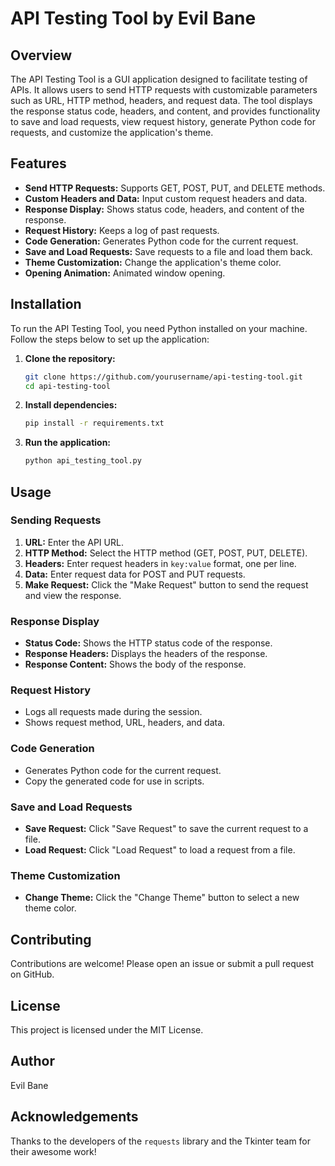# API Testing Tool by Evil Bane

## Overview

The API Testing Tool is a GUI application designed to facilitate testing of APIs. It allows users to send HTTP requests with customizable parameters such as URL, HTTP method, headers, and request data. The tool displays the response status code, headers, and content, and provides functionality to save and load requests, view request history, generate Python code for requests, and customize the application's theme.

## Features

- **Send HTTP Requests:** Supports GET, POST, PUT, and DELETE methods.
- **Custom Headers and Data:** Input custom request headers and data.
- **Response Display:** Shows status code, headers, and content of the response.
- **Request History:** Keeps a log of past requests.
- **Code Generation:** Generates Python code for the current request.
- **Save and Load Requests:** Save requests to a file and load them back.
- **Theme Customization:** Change the application's theme color.
- **Opening Animation:** Animated window opening.

## Installation

To run the API Testing Tool, you need Python installed on your machine. Follow the steps below to set up the application:

1. **Clone the repository:**

    ```sh
    git clone https://github.com/yourusername/api-testing-tool.git
    cd api-testing-tool
    ```

2. **Install dependencies:**

    ```sh
    pip install -r requirements.txt
    ```

3. **Run the application:**

    ```sh
    python api_testing_tool.py
    ```

## Usage

### Sending Requests

1. **URL:** Enter the API URL.
2. **HTTP Method:** Select the HTTP method (GET, POST, PUT, DELETE).
3. **Headers:** Enter request headers in `key:value` format, one per line.
4. **Data:** Enter request data for POST and PUT requests.
5. **Make Request:** Click the "Make Request" button to send the request and view the response.

### Response Display

- **Status Code:** Shows the HTTP status code of the response.
- **Response Headers:** Displays the headers of the response.
- **Response Content:** Shows the body of the response.

### Request History

- Logs all requests made during the session.
- Shows request method, URL, headers, and data.

### Code Generation

- Generates Python code for the current request.
- Copy the generated code for use in scripts.

### Save and Load Requests

- **Save Request:** Click "Save Request" to save the current request to a file.
- **Load Request:** Click "Load Request" to load a request from a file.

### Theme Customization

- **Change Theme:** Click the "Change Theme" button to select a new theme color.

## Contributing

Contributions are welcome! Please open an issue or submit a pull request on GitHub.

## License

This project is licensed under the MIT License.

## Author

Evil Bane

## Acknowledgements

Thanks to the developers of the `requests` library and the Tkinter team for their awesome work!

